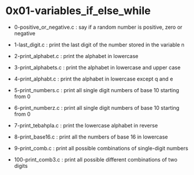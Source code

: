 # 0x01-variables_if_else_while

* 0-positive_or_negative.c : say if a random number is positive, zero or negative

* 1-last_digit.c : print the last digit of the number stored in the variable n

* 2-print_alphabet.c : print the alphabet in lowercase

* 3-print_alphabets.c : print the alphabet in lowercase and upper case

* 4-print_alphabt.c : print the alphabet in lowercase except q and e

* 5-print_numbers.c : print all single digit numbers of base 10 starting from 0

* 6-print_numberz.c : print all single digit numbers of base 10 starting from 0

* 7-print_tebahpla.c : print the lowercase alphabet in reverse

* 8-print_base16.c : print all the numbers of base 16 in lowercase

* 9-print_comb.c : print all possible combinations of single-digit numbers

* 100-print_comb3.c : print all possible different combinations of two digits

